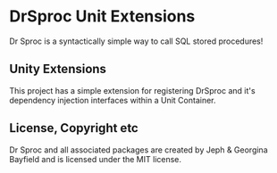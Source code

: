 # DrSproc Unit Extensions
Dr Sproc is a syntactically simple way to call SQL stored procedures!

## Unity Extensions
This project has a simple extension for registering DrSproc and it's dependency injection interfaces within a Unit Container.

## License, Copyright etc
Dr Sproc and all associated packages are created by Jeph & Georgina Bayfield and is licensed under the MIT license.
